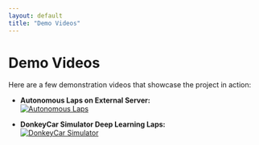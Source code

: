 ```yaml
---
layout: default
title: "Demo Videos"
---
```


# Demo Videos

Here are a few demonstration videos that showcase the project in action:

- **Autonomous Laps on External Server:**  
  [![Autonomous Laps](https://img.youtube.com/vi/AwCBJxX3fzc/0.jpg)](https://youtu.be/AwCBJxX3fzc)

- **DonkeyCar Simulator Deep Learning Laps:**  
  [![DonkeyCar Simulator](https://img.youtube.com/vi/dcIO9gKMZ3M/0.jpg)](https://www.youtube.com/watch?v=dcIO9gKMZ3M)

